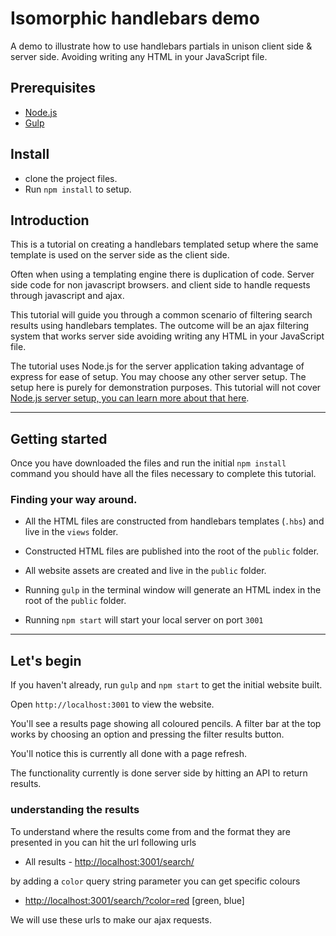 # Isomorphic handlebars demo
A demo to illustrate how to use handlebars partials in unison client side & server side. Avoiding writing any HTML in your JavaScript file.

## Prerequisites
* [Node.js](https://nodejs.org)
* [Gulp](http://gulpjs.com)

## Install
* clone the project files.
* Run `npm install` to setup.

## Introduction

This is a tutorial on creating a handlebars templated setup where the same template is used on the server side as the client side.

Often when using a templating engine there is duplication of code. Server side code for non javascript browsers. and client side to handle requests through javascript and ajax.

This tutorial will guide you through a common scenario of filtering search results using handlebars templates.  The outcome will be an ajax filtering system that works server side avoiding writing any HTML in your JavaScript file.

The tutorial uses Node.js for the server application taking advantage of express for ease of setup.  You may choose any other server setup.  The setup here is purely for demonstration purposes. This tutorial will not cover [Node.js server setup, you can learn more about that here](https://nodejs.org).

___

## Getting started

Once you have downloaded the files and run the initial `npm install` command you should have all the files necessary to complete this tutorial.

### Finding your way around.

* All the HTML files are constructed from handlebars templates (`.hbs`) and live in the `views` folder.

* Constructed HTML files are published into the root of the `public` folder.

* All website assets are created and live in the `public` folder.

* Running `gulp` in the terminal window will generate an HTML index in the root of the `public` folder.

* Running `npm start` will start your local server on port `3001`

___

## Let's begin

If you haven't already, run `gulp` and `npm start` to get the initial website built.

Open `http://localhost:3001` to view the website.

You'll see a results page showing all coloured pencils. A filter bar at the top works by choosing an option and pressing the filter results button.

You'll notice this is currently all done with a page refresh.  

The functionality currently is done server side by hitting an API to return results.

### understanding the results

To understand where the results come from and the format they are presented in you can hit the url following urls

 * All results - [http://localhost:3001/search/](http://localhost:3001/search/)

 by adding a `color` query string parameter you can get specific colours

 * [http://localhost:3001/search/?color=red](http://localhost:3001/search/?color=red)  [green, blue]

 We will use these urls to make our ajax requests.
